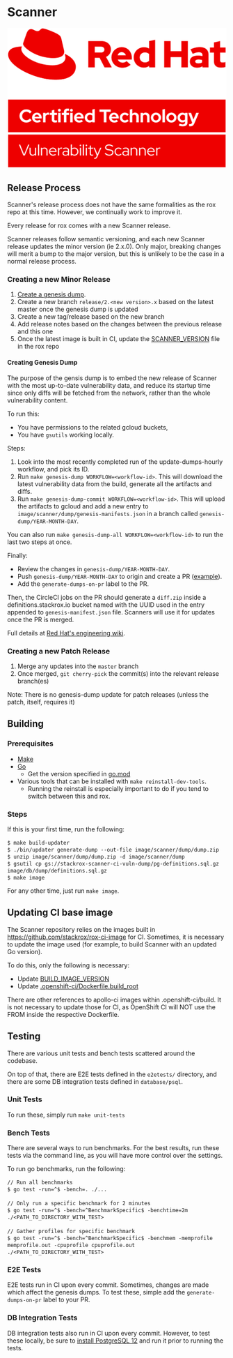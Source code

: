 # Scanner

![Red Hat Certified Image Scanner](img/Logo-Red_Hat-Certified_Technology-Vulnerability_Scanner-A-Red-RGB.png)

## Release Process

Scanner's release process does not have the same formalities as the rox repo at this time.
However, we continually work to improve it.

Every release for rox comes with a new Scanner release.

Scanner releases follow semantic versioning, and each new Scanner release updates the minor version (ie 2.x.0).
Only major, breaking changes will merit a bump to the major version, but this is unlikely to be the case in a normal release process.

### Creating a new Minor Release

1. [Create a genesis dump](#creating-genesis-dump).
1. Create a new branch `release/2.<new version>.x` based on the latest master once the genesis dump is updated
1. Create a new tag/release based on the new branch
1. Add release notes based on the changes between the previous release and this one
1. Once the latest image is built in CI, update the [SCANNER_VERSION](https://github.com/stackrox/stackrox/blob/master/SCANNER_VERSION) file in the rox repo

#### Creating Genesis Dump

The purpose of the gensis dump is to embed the new release of Scanner with the most up-to-date vulnerability data, and reduce its startup time since only diffs will be fetched from the network, rather than the whole vulnerability content.

To run this:

- You have permissions to the related gcloud buckets,
- You have `gsutils` working locally.

Steps:

1. Look into the most recently completed run of the update-dumps-hourly workflow, and pick its ID.
1. Run `make genesis-dump WORKFLOW=<workflow-id>`. This will download the latest vulnerability data from the build, generate all the artifacts and diffs.
1. Run `make genesis-dump-commit WORKFLOW=<workflow-id>`. This will upload the artifacts to gcloud and add a new entry to `image/scanner/dump/genesis-manifests.json` in a branch called `genesis-dump/YEAR-MONTH-DAY`.

You can also run `make genesis-dump-all WORKFLOW=<workflow-id>` to run the last two steps at once.

Finally:

- Review the changes in `genesis-dump/YEAR-MONTH-DAY`.
- Push `genesis-dump/YEAR-MONTH-DAY` to origin and create a PR ([example](https://github.com/stackrox/scanner/pull/191)).
- Add the `generate-dumps-on-pr` label to the PR.

Then, the CircleCI jobs on the PR should generate a `diff.zip` inside a definitions.stackrox.io bucket named with the UUID used in the entry appended to `genesis-manifest.json` file. Scanners will use it for updates once the PR is merged.

Full details at [Red Hat's engineering wiki](https://docs.engineering.redhat.com/display/ENGKB/How+to+update+the+scanner+genesis+dump).

### Creating a new Patch Release

1. Merge any updates into the `master` branch
1. Once merged, `git cherry-pick` the commit(s) into the relevant release branch(es)

Note: There is no genesis-dump update for patch releases (unless the patch, itself, requires it)

## Building

### Prerequisites

* [Make](https://www.gnu.org/software/make/)
* [Go](https://golang.org/dl/)
    * Get the version specified in [go.mod](go.mod)
* Various tools that can be installed with `make reinstall-dev-tools`.
    * Running the reinstall is especially important to do if you tend to switch between this and rox.

### Steps

If this is your first time, run the following:

```
$ make build-updater
$ ./bin/updater generate-dump --out-file image/scanner/dump/dump.zip
$ unzip image/scanner/dump/dump.zip -d image/scanner/dump
$ gsutil cp gs://stackrox-scanner-ci-vuln-dump/pg-definitions.sql.gz image/db/dump/definitions.sql.gz
$ make image
```

For any other time, just run `make image`.

## Updating CI base image

The Scanner repository relies on the images built in https://github.com/stackrox/rox-ci-image
for CI. Sometimes, it is necessary to update the image used
(for example, to build Scanner with an updated Go version).

To do this, only the following is necessary:

* Update [BUILD_IMAGE_VERSION](BUILD_IMAGE_VERSION)
* Update [.openshift-ci/Dockerfile.build_root](.openshift-ci/Dockerfile.build_root)

There are other references to apollo-ci images within .openshift-ci/build.
It is not necessary to update those for CI, as OpenShift CI will NOT use the
FROM inside the respective Dockerfile. 

## Testing

There are various unit tests and bench tests scattered around the codebase.

On top of that, there are E2E tests defined in the `e2etests/` directory,
and there are some DB integration tests defined in `database/psql`.

### Unit Tests

To run these, simply run `make unit-tests`

### Bench Tests

There are several ways to run benchmarks. For the best results, run these tests via
the command line, as you will have more control over the settings.

To run go benchmarks, run the following:

```
// Run all benchmarks
$ go test -run=^$ -bench=. ./...

// Only run a specific benchmark for 2 minutes
$ go test -run=^$ -bench=^BenchmarkSpecific$ -benchtime=2m ./<PATH_TO_DIRECTORY_WITH_TEST>

// Gather profiles for specific benchmark
$ go test -run=^$ -bench=^BenchmarkSpecific$ -benchmem -memprofile memprofile.out -cpuprofile cpuprofile.out ./<PATH_TO_DIRECTORY_WITH_TEST>
```

### E2E Tests

E2E tests run in CI upon every commit. Sometimes,
changes are made which affect the genesis dumps. To test these,
simple add the `generate-dumps-on-pr` label to your PR.

### DB Integration Tests

DB integration tests also run in CI upon every commit.
However, to test these locally, be sure to [install PostgreSQL 12](https://postgresapp.com/downloads.html)
and run it prior to running the tests.
